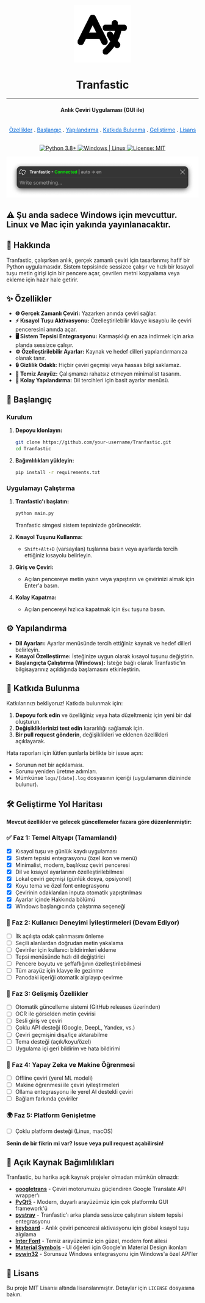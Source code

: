 <p align="center">
  <a href="https://github.com/ysfemreAlbyrk/Tranfastic">
    <img src="../assets/icon.png" alt="Tranfastic Icon" width="150">
  </a>
</p>

<h1 align="center">Tranfastic</h1>

---

<h4 align="center">Anlık Çeviri Uygulaması (GUI ile)</h3>

<p align="center">
  <br>
  <a href="#-özellikler" style="color: #0366d6">Özellikler</a>
  .
  <a href="#-başlangıç" style="color: #0366d6">Başlangıç</a>
  .
  <a href="#%EF%B8%8F-yapılandırma" style="color: #0366d6">Yapılandırma</a>
  .
  <a href="#-katkıda-bulunma" style="color: #0366d6">Katkıda Bulunma</a>
  .
  <a href="#%EF%B8%8F-geliştirme-yol-haritası" style="color: #0366d6">Geliştirme</a>
  .
  <a href="#-lisans" style="color: #0366d6">Lisans</a>
  <br>
  <br>
</p>

<p align="center">
   <a href="https://www.python.org/downloads/">
      <image src="https://img.shields.io/badge/Python-3.8+-blue.svg" alt="Python 3.8+" />
   </a>
   <a href="https://www.microsoft.com/windows">
      <image src="https://img.shields.io/badge/Platform-Windows%20%7C%20Linux-blue.svg" alt="Windows | Linux" />
   </a>
   <a href="https://opensource.org/licenses/MIT">
      <image src="https://img.shields.io/badge/License-MIT-yellow.svg" alt="License: MIT" />
   </a>
</p>

<div align="center">

![Uygulama Önizlemesi](../assets/app.png)

</div>

## ⚠️ Şu anda sadece **Windows** için mevcuttur. Linux ve Mac için yakında yayınlanacaktır.

## 📖 Hakkında

Tranfastic, çalışırken anlık, gerçek zamanlı çeviri için tasarlanmış hafif bir Python uygulamasıdır. Sistem tepsisinde sessizce çalışır ve hızlı bir kısayol tuşu metin girişi için bir pencere açar, çevrilen metni kopyalama veya ekleme için hazır hale getirir.

## ✨ Özellikler

- **🌐 Gerçek Zamanlı Çeviri:** Yazarken anında çeviri sağlar.
- **⚡ Kısayol Tuşu Aktivasyonu:** Özelleştirilebilir klavye kısayolu ile çeviri penceresini anında açar.
- **🖥️ Sistem Tepsisi Entegrasyonu:** Karmaşıklığı en aza indirmek için arka planda sessizce çalışır.
- **⚙️ Özelleştirilebilir Ayarlar:** Kaynak ve hedef dilleri yapılandırmanıza olanak tanır.
- **🔒 Gizlilik Odaklı:** Hiçbir çeviri geçmişi veya hassas bilgi saklamaz.
- **🎨 Temiz Arayüz:** Çalışmanızı rahatsız etmeyen minimalist tasarım.
- **🔧 Kolay Yapılandırma:** Dil tercihleri için basit ayarlar menüsü.

## 🚀 Başlangıç

### Kurulum

1. **Depoyu klonlayın:**
   ```bash
   git clone https://github.com/your-username/Tranfastic.git
   cd Tranfastic
   ```
2. **Bağımlılıkları yükleyin:**
   ```bash
   pip install -r requirements.txt
   ```

### Uygulamayı Çalıştırma

1. **Tranfastic'ı başlatın:**

   ```bash
   python main.py
   ```

   Tranfastic simgesi sistem tepsinizde görünecektir.

2. **Kısayol Tuşunu Kullanma:**
   - `Shift+Alt+D` (varsayılan) tuşlarına basın veya ayarlarda tercih ettiğiniz kısayolu belirleyin.
3. **Giriş ve Çeviri:**

   - Açılan pencereye metin yazın veya yapıştırın ve çevirinizi almak için Enter'a basın.

4. **Kolay Kapatma:**
   - Açılan pencereyi hızlıca kapatmak için `Esc` tuşuna basın.

## ⚙️ Yapılandırma

- **Dil Ayarları:** Ayarlar menüsünde tercih ettiğiniz kaynak ve hedef dilleri belirleyin.
- **Kısayol Özelleştirme:** İsteğinize uygun olarak kısayol tuşunu değiştirin.
- **Başlangıçta Çalıştırma (Windows):** İsteğe bağlı olarak Tranfastic'ın bilgisayarınız açıldığında başlamasını etkinleştirin.

## 🤝 Katkıda Bulunma

Katkılarınızı bekliyoruz! Katkıda bulunmak için:

1. **Depoyu fork edin** ve özelliğiniz veya hata düzeltmeniz için yeni bir dal oluşturun.
2. **Değişikliklerinizi test edin** kararlılığı sağlamak için.
3. **Bir pull request gönderin**, değişiklikleri ve eklenen özellikleri açıklayarak.

Hata raporları için lütfen şunlarla birlikte bir issue açın:

- Sorunun net bir açıklaması.
- Sorunu yeniden üretme adımları.
- Mümkünse `logs/[date].log` dosyasının içeriği (uygulamanın dizininde bulunur).

## 🛠️ Geliştirme Yol Haritası

**Mevcut özellikler ve gelecek güncellemeler fazara göre düzenlenmiştir:**

### ✅ Faz 1: Temel Altyapı (Tamamlandı)

- [x] Kısayol tuşu ve günlük kaydı uygulaması
- [x] Sistem tepsisi entegrasyonu (özel ikon ve menü)
- [x] Minimalist, modern, başlıksız çeviri penceresi
- [x] Dil ve kısayol ayarlarının özelleştirilebilmesi
- [x] Lokal çeviri geçmişi (günlük dosya, opsiyonel)
- [x] Koyu tema ve özel font entegrasyonu
- [x] Çevirinin odaklanılan inputa otomatik yapıştırılması
- [x] Ayarlar içinde Hakkında bölümü
- [x] Windows başlangıcında çalıştırma seçeneği

### 🔄 Faz 2: Kullanıcı Deneyimi İyileştirmeleri (Devam Ediyor)

- [ ] İlk açılışta odak çalınmasını önleme
- [ ] Seçili alanlardan doğrudan metin yakalama
- [ ] Çeviriler için kullanıcı bildirimleri ekleme
- [ ] Tepsi menüsünde hızlı dil değiştirici
- [ ] Pencere boyutu ve şeffaflığının özelleştirilebilmesi
- [ ] Tüm arayüz için klavye ile gezinme
- [ ] Panodaki içeriği otomatik algılayıp çevirme

### 🚀 Faz 3: Gelişmiş Özellikler

- [ ] Otomatik güncelleme sistemi (GitHub releases üzerinden)
- [ ] OCR ile görselden metin çevirisi
- [ ] Sesli giriş ve çeviri
- [ ] Çoklu API desteği (Google, DeepL, Yandex, vs.)
- [ ] Çeviri geçmişini dışa/içe aktarabilme
- [ ] Tema desteği (açık/koyu/özel)
- [ ] Uygulama içi geri bildirim ve hata bildirimi

### 🤖 Faz 4: Yapay Zeka ve Makine Öğrenmesi

- [ ] Offline çeviri (yerel ML modeli)
- [ ] Makine öğrenmesi ile çeviri iyileştirmeleri
- [ ] Ollama entegrasyonu ile yerel AI destekli çeviri
- [ ] Bağlam farkında çeviriler

### 🌍 Faz 5: Platform Genişletme

- [ ] Çoklu platform desteği (Linux, macOS)

**Senin de bir fikrin mi var? Issue veya pull request açabilirsin!**

## 🙏 Açık Kaynak Bağımlılıkları

Tranfastic, bu harika açık kaynak projeler olmadan mümkün olmazdı:

- **[googletrans](https://github.com/ssut/py-googletrans)** - Çeviri motorumuzu güçlendiren Google Translate API wrapper'ı
- **[PyQt5](https://www.riverbankcomputing.com/software/pyqt/)** - Modern, duyarlı arayüzümüz için çok platformlu GUI framework'ü
- **[pystray](https://github.com/moses-palmer/pystray)** - Tranfastic'ı arka planda sessizce çalıştıran sistem tepsisi entegrasyonu
- **[keyboard](https://github.com/boppreh/keyboard)** - Anlık çeviri penceresi aktivasyonu için global kısayol tuşu algılama
- **[Inter Font](https://github.com/rsms/inter)** - Temiz arayüzümüz için güzel, modern font ailesi
- **[Material Symbols](https://fonts.google.com/icons)** - UI öğeleri için Google'ın Material Design ikonları
- **[pywin32](https://github.com/mhammond/pywin32)** - Sorunsuz Windows entegrasyonu için Windows'a özel API'ler

## 📝 Lisans

Bu proje MIT Lisansı altında lisanslanmıştır. Detaylar için `LICENSE` dosyasına bakın.
